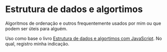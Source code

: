 # Estrutura de dados e algortimos
Algoritmos de ordenação e outros frequentemente usados por mim ou que podem ser úteis para alguém.

Uso como base o livro [Estrutura de dados e algortimos com JavaScript](https://www.amazon.com.br/Estruturas-Dados-Algoritmos-Com-Javascript/dp/8575226932/ref=sr_1_5?keywords=estrutura+de+dados+e+algoritmos+em+javascript&qid=1673233748&sprefix=estrutura+de+da%2Caps%2C189&sr=8-5). No qual, registro minha indicação.
